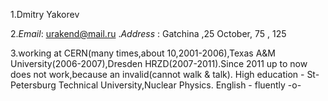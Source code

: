   
   1.Dmitry Yakorev

   2.*Email*: urakend@mail.ru .*Address* : Gatchina ,25 October, 75 , 125

   3.working at CERN(many times,about 10,2001-2006),Texas A&M University(2006-2007),Dresden HRZD(2007-2011).Since 2011 up to now does not work,because an invalid(cannot walk & talk).
High education - St-Petersburg Technical University,Nuclear Physics.
English - fluently -o-
